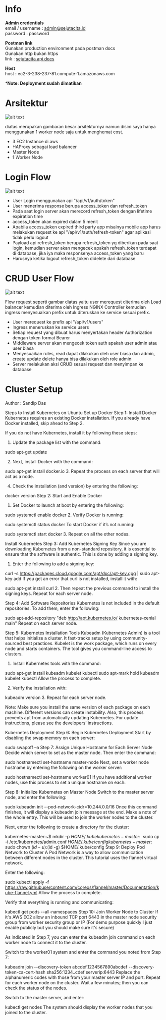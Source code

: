# Info
**Admin credentials** <br>
email / username	: admin@sejutacita.id <br>
password			: password

**Postman link** <br>
Gunakan production environment pada postman docs <br>
Gunakan http bukan https <br>
link : [sejutacita api docs](https://documenter.getpostman.com/view/11962530/TVsskUi6)

**Host** <br>
host : ec2-3-238-237-81.compute-1.amazonaws.com <br>

***Note: Deployment sudah dimatikan**

# Arsitektur

![alt text](https://github.com/Rampo0/assignment-test/blob/master/image/Keseluruhan%20Arisitektur.png) <br>

diatas merupakan gambaran besar arsitekturnya namun disini saya hanya menggunakan 1 worker node saja untuk menghemat cost.

- 3 EC2 Instance di aws
- HAProxy sebagai load balancer
- Master Node
- 1 Worker Node

# Login Flow

![alt text](https://github.com/Rampo0/assignment-test/blob/master/image/Auth%20Login%20Flow.png) <br>

- User Login menggunakan api "/api/v1/auth/token"
- User menerima response berupa access_token dan refresh_token
- Pada saat login server akan merecord refresh_token dengan lifetime expiration time
- access_token akan expired dalam 5 menit
- Apabila access_token expired third party app misalnya mobile app harus melakukan request ke api "/api/v1/auth/refresh-token" agar aplikasi tidak perlu logout
- Payload api refresh_token berupa refresh_token yg diberikan pada saat login, kemudian server akan mengecek apakah refresh_token terdapat di database, jika iya maka responsenya access_token yang baru
- Harusnya ketika logout refresh_token didelete dari database

# CRUD User Flow

![alt text](https://github.com/Rampo0/assignment-test/blob/master/image/CRUD%20Flow.png) <br>

Flow request seperti gambar diatas yaitu user merequest diterima oleh Load balancer kemudian diterima oleh Ingress NGINX Controller kemudian ingress menyesuaikan prefix untuk diteruskan ke service sesuai prefix.

- User merequest ke prefix api "/api/v1/users"
- Ingress meneruskan ke service users
- Setiap request yang dibuat harus menyertakan header Authorization dengan token format Bearer
- Middleware server akan mengecek token auth apakah user admin atau user biasa
- Menyesuaikan rules, read dapat dilakukan oleh user biasa dan admin, create update delete hanya bisa dilakukan oleh role admin
- Server melakukan aksi CRUD sesuai request dan menyimpan ke database

# Cluster Setup

Author : Sandip Das

Steps to Install Kubernetes on Ubuntu
Set up Docker
Step 1: Install Docker
Kubernetes requires an existing Docker installation. If you already have Docker installed, skip ahead to Step 2.

If you do not have Kubernetes, install it by following these steps:

1. Update the package list with the command:

sudo apt-get update


2. Next, install Docker with the command:

sudo apt-get install docker.io
3. Repeat the process on each server that will act as a node.

4. Check the installation (and version) by entering the following:

docker version
Step 2: Start and Enable Docker
1. Set Docker to launch at boot by entering the following:

sudo systemctl enable docker
2. Verify Docker is running:

sudo systemctl status docker
To start Docker if it’s not running:

sudo systemctl start docker
3. Repeat on all the other nodes.

Install Kubernetes
Step 3: Add Kubernetes Signing Key
Since you are downloading Kubernetes from a non-standard repository, it is essential to ensure that the software is authentic. This is done by adding a signing key.

1. Enter the following to add a signing key:

curl -s https://packages.cloud.google.com/apt/doc/apt-key.gpg | sudo apt-key add
If you get an error that curl is not installed, install it with:

sudo apt-get install curl
2. Then repeat the previous command to install the signing keys. Repeat for each server node.

Step 4: Add Software Repositories
Kubernetes is not included in the default repositories. To add them, enter the following:

sudo apt-add-repository "deb http://apt.kubernetes.io/ kubernetes-xenial main"
Repeat on each server node.

Step 5: Kubernetes Installation Tools
Kubeadm (Kubernetes Admin) is a tool that helps initialize a cluster. It fast-tracks setup by using community-sourced best practices. Kubelet is the work package, which runs on every node and starts containers. The tool gives you command-line access to clusters.

1. Install Kubernetes tools with the command:

sudo apt-get install kubeadm kubelet kubectl
sudo apt-mark hold kubeadm kubelet kubectl
Allow the process to complete.

2. Verify the installation with:

kubeadm version
3. Repeat for each server node.



Note: Make sure you install the same version of each package on each machine. Different versions can create instability. Also, this process prevents apt from automatically updating Kubernetes. For update instructions, please see the developers’ instructions.



Kubernetes Deployment
Step 6: Begin Kubernetes Deployment
Start by disabling the swap memory on each server:

sudo swapoff –a
Step 7: Assign Unique Hostname for Each Server Node 
Decide which server to set as the master node. Then enter the command:

sudo hostnamectl set-hostname master-node
Next, set a worker node hostname by entering the following on the worker server:

sudo hostnamectl set-hostname worker01
If you have additional worker nodes, use this process to set a unique hostname on each.

Step 8: Initialize Kubernetes on Master Node
Switch to the master server node, and enter the following:

sudo kubeadm init --pod-network-cidr=10.244.0.0/16
Once this command finishes, it will display a kubeadm join message at the end. Make a note of the whole entry. This will be used to join the worker nodes to the cluster.

Next, enter the following to create a directory for the cluster:

kubernetes-master:~$ mkdir -p $HOME/.kube
kubernetes-master:~$ sudo cp -i /etc/kubernetes/admin.conf $HOME/.kube/config
kubernetes-master:~$ sudo chown $(id -u):$(id -g) $HOME/.kube/config
Step 9: Deploy Pod Network to Cluster
A Pod Network is a way to allow communication between different nodes in the cluster. This tutorial uses the flannel virtual network.

Enter the following:

sudo kubectl apply -f https://raw.githubusercontent.com/coreos/flannel/master/Documentation/kube-flannel.yml
Allow the process to complete.

Verify that everything is running and communicating:

kubectl get pods --all-namespaces
Step 10: Join Worker Node to Cluster
If it's AWS EC2 allow an inbound TCP port 6443 in the master node security group from worker security group or IP (For demo purpose quickly I just enable publicly but you should make sure it's secure)

As indicated in Step 7, you can enter the kubeadm join command on each worker node to connect it to the cluster.

Switch to the worker01 system and enter the command you noted from Step 7:

kubeadm join --discovery-token abcdef.1234567890abcdef --discovery-token-ca-cert-hash sha256:1234..cdef serverip:6443
Replace the alphanumeric codes with those from your master server IP and port. Repeat for each worker node on the cluster. Wait a few minutes; then you can check the status of the nodes.

Switch to the master server, and enter:

kubectl get nodes
The system should display the worker nodes that you joined to the cluster.

